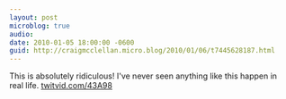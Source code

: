 ```yaml
---
layout: post
microblog: true
audio: 
date: 2010-01-05 18:00:00 -0600
guid: http://craigmcclellan.micro.blog/2010/01/06/t7445628187.html
---
```

This is absolutely ridiculous! I've never seen anything like this happen in real life.  [twitvid.com/43A98](http://twitvid.com/43A98)
